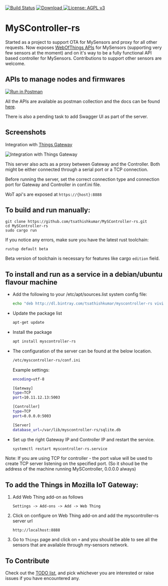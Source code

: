 [![Build Status](https://travis-ci.org/tsathishkumar/MySController-rs.svg?branch=master)](https://travis-ci.org/tsathishkumar/MySController-rs) [ ![Download](https://api.bintray.com/packages/tsathishkumar/myscontroller-rs/myscontroller-rs/images/download.svg) ](https://bintray.com/tsathishkumar/myscontroller-rs/myscontroller-rs/_latestVersion)
[![License: AGPL v3](https://img.shields.io/badge/License-AGPL%20v3-blue.svg)](LICENSE)
# MySController-rs

Started as a project to support OTA for MySensors and proxy for all other requests. Now exposes [WebOfThings APIs](https://iot.mozilla.org/specification/) for MySensors (supporting very few sensors at the moment) and on it's way to be a fully functional API based controller for MySensors. Contributions to support other sensors are welcome.

## APIs to manage nodes and firmwares
[![Run in Postman](https://run.pstmn.io/button.svg)](https://app.getpostman.com/run-collection/3f99678c26301d779ebe)

All the APIs are available as postman collection and the docs can be found [here](https://documenter.getpostman.com/view/198173/myscontroller/RWEmHGeT#1d695865-c9c4-6738-e2b5-d75b31a880b7).

There is also a pending task to add Swagger UI as part of the server.


## Screenshots

Integration with [Things Gateway](https://iot.mozilla.org/)

![Integration with Things Gateway](screenshot1.png)


This server also acts as a proxy between Gateway and the Controller. Both might be either connected through a serial port or a TCP connection.

Before running the server, set the correct connection type and connection port for Gateway and Controller in conf.ini file.

WoT api's are exposed at `https://{host}:8888`

## To build and run manually:
```
git clone https://github.com/tsathishkumar/MySController-rs.git
cd MySController-rs
sudo cargo run
```

If you notice any errors, make sure you have the latest rust toolchain:
```
rustup default beta
```
Beta version of toolchain is necessary for features like cargo `edition` field.

## To install and run as a service in a debian/ubuntu flavour machine
- Add the following to your /etc/apt/sources.list system config file:
    ```bash
    echo "deb http://dl.bintray.com/tsathishkumar/myscontroller-rs vivid main" | sudo tee -a /etc/apt/sources.list
    ```
- Update the package list
    ```bash
    apt-get update
    ```
- Install the package
    ```bash
    apt install myscontroller-rs
    ```
- The configuration of the server can be found at the below location. 
    ```bash
    /etc/myscontroller-rs/conf.ini
    ```
    Example settings:
    ```bash
    encoding=utf-8

    [Gateway]
    type=TCP
    port=10.11.12.13:5003

    [Controller]
    type=TCP
    port=0.0.0.0:5003

    [Server]
    database_url=/var/lib/myscontroller-rs/sqlite.db
    ```
- Set up the right Gateway IP and Controller IP and restart the service.
    ```bash
    systemctl restart myscontroller-rs.service
    ```
    
Note: If you are using TCP for controller - the port value will be used to create TCP server listening on the specified port. (So it shoud be the address of the machine running MySController, 0.0.0.0 always)

## To add the Things in Mozilla IoT Gateway:    
    
1. Add Web Thing add-on as follows
    ```
    Settings -> Add-ons -> Add -> Web Thing
    ```
2. Click on configure on Web Thing add-on and add the myscontroller-rs server url
    ```
    http://localhost:8888
    ```
3. Go to `Things` page and click on `+` and you should be able to see all the sensors that are available through my-sensors network.




## To Contribute
Check out the [TODO list](https://github.com/tsathishkumar/MySController-rs/wiki/TODO-list), and pick whichever you are interested or raise issues if you have encountered any.
